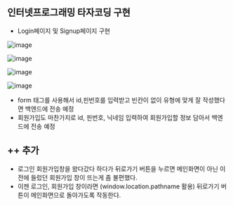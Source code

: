 ## 인터넷프로그래밍 타자코딩 구현
- Login페이지 및 Signup페이지 구현
  
![image](https://github.com/ChaeDoll/TIL/assets/108540812/78829280-06bb-49e0-844b-997f182e5730)  

![image](https://github.com/ChaeDoll/TIL/assets/108540812/0b2ccd55-9098-44eb-b0c6-81e33e935d23)

![image](https://github.com/ChaeDoll/TIL/assets/108540812/34ee0bbe-7fe7-4ca0-8a6c-3215de1ff6a9)

![image](https://github.com/ChaeDoll/TIL/assets/108540812/a06e7711-aaed-4d7ㅔ1-846e-faa31aed5262)

- form 태그를 사용해서 id,핀번호를 입력받고 빈칸이 없이 유형에 맞게 잘 작성했다면 백엔드에 전송 예정
- 회원가입도 마찬가지로 id, 핀번호, 닉네임 입력하여 회원가입할 정보 담아서 백엔드에 전송 예정

## ++ 추가
- 로그인 회원가입창을 왔다갔다 하다가 뒤로가기 버튼을 누르면 메인화면이 아닌 이전에 들렀던 회원가입 창이 뜨는게 좀 불편했다.
- 이젠 로그인, 회원가입 창이라면 (window.location.pathname 활용) 뒤로가기 버튼이 메인화면으로 돌아가도록 작동한다.
